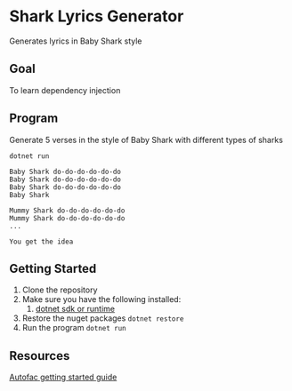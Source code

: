 # Shark Lyrics Generator
Generates lyrics in Baby Shark style

## Goal
To learn dependency injection

## Program
Generate 5 verses in the style of Baby Shark with different types of sharks

```
dotnet run

Baby Shark do-do-do-do-do-do
Baby Shark do-do-do-do-do-do
Baby Shark do-do-do-do-do-do
Baby Shark

Mummy Shark do-do-do-do-do-do
Mummy Shark do-do-do-do-do-do
...

You get the idea
```

## Getting Started

1. Clone the repository
2. Make sure you have the following installed:
    1. [dotnet sdk or runtime](https://dotnet.microsoft.com/en-us/download)
3. Restore the nuget packages
   `dotnet restore`
4. Run the program
   `dotnet run`

## Resources
[Autofac getting started guide](https://autofac.readthedocs.io/en/latest/getting-started/index.html)